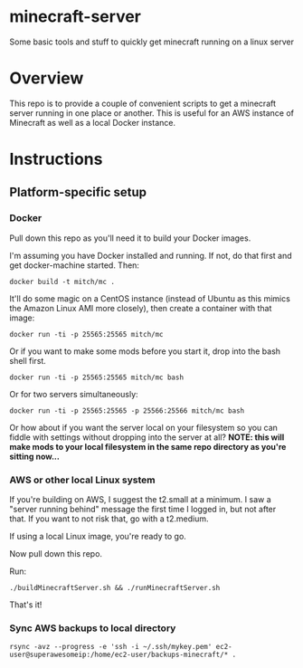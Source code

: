 # minecraft-server
Some basic tools and stuff to quickly get minecraft running on a linux server

# Overview

This repo is to provide a couple of convenient scripts to get a minecraft server running in
one place or another. This is useful for an AWS instance of Minecraft as well as a local
Docker instance.

# Instructions

## Platform-specific setup

### Docker

Pull down this repo as you'll need it to build your Docker images.

I'm assuming you have Docker installed and running. If not, do that first and get docker-machine started. Then:

    docker build -t mitch/mc .

It'll do some magic on a CentOS instance (instead of Ubuntu as this mimics the Amazon Linux AMI more closely), then
create a container with that image:

    docker run -ti -p 25565:25565 mitch/mc

Or if you want to make some mods before you start it, drop into the bash shell first.

    docker run -ti -p 25565:25565 mitch/mc bash

Or for two servers simultaneously:

    docker run -ti -p 25565:25565 -p 25566:25566 mitch/mc bash

Or how about if you want the server local on your filesystem so you can fiddle with settings without dropping into
the server at all? **NOTE: this will make mods to your local filesystem in the same repo directory as you're sitting now...**

### AWS or other local Linux system

If you're building on AWS, I suggest the t2.small at a minimum. I saw a "server running behind" message the first
time I logged in, but not after that. If you want to not risk that, go with a t2.medium.

If using a local Linux image, you're ready to go.

Now pull down this repo.

Run:

    ./buildMinecraftServer.sh && ./runMinecraftServer.sh

That's it!

### Sync AWS backups to local directory

    rsync -avz --progress -e 'ssh -i ~/.ssh/mykey.pem' ec2-user@superawesomeip:/home/ec2-user/backups-minecraft/* .
